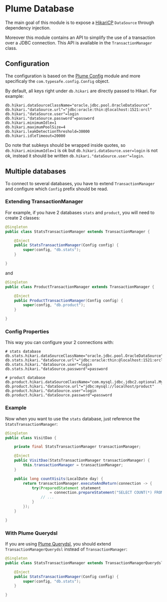 Plume Database
==============
The main goal of this module is to expose a [HikariCP](https://github.com/brettwooldridge/HikariCP)
`DataSource` through dependency injection.

Moreover this module contains an API to simplify the use of a transaction over a JDBC connection.
This API is available in the `TransactionManager` class.

Configuration
-------------
The configuration is based on the [Plume Config](https://github.com/Coreoz/Plume/tree/master/plume-conf) module
and more specificaly the `com.typesafe.config.Config` object.

By default, all keys right under `db.hikari` are directly passed to Hikari. For example:
```properties
db.hikari.dataSourceClassName="oracle.jdbc.pool.OracleDataSource"
db.hikari."dataSource.url"="jdbc:oracle:thin:@localhost:1521:orcl"
db.hikari."dataSource.user"=login
db.hikari."dataSource.password"=password
db.hikari.minimumIdle=1
db.hikari.maximumPoolSize=4
db.hikari.leakDetectionThreshold=30000
db.hikari.idleTimeout=20000
```
Do note that subkeys should be wrapped inside quotes, so `db.hikari.minimumIdle=1` is ok
but `db.hikari.dataSource.user=login` is not ok, instead it should be written
`db.hikari."dataSource.user"=login`.

Multiple databases
------------------
To connect to several databases, you have to extend `TransactionManager`
and configure which `Config` prefix should be read.

### Extending TransactionManager
For example, if you have 2 databases `stats` and `product`, you will need to create 2 classes:
```java
@Singleton
public class StatsTransactionManager extends TransactionManager {

	@Inject
	public StatsTransactionManager(Config config) {
		super(config, "db.stats");
	}

}
```
and
```java
@Singleton
public class ProductTransactionManager extends TransactionManager {

	@Inject
	public ProductTransactionManager(Config config) {
		super(config, "db.product");
	}

}
```

### Config Properties
This way you can configure your 2 connections with:
```properties
# stats database
db.stats.hikari.dataSourceClassName="oracle.jdbc.pool.OracleDataSource"
db.stats.hikari."dataSource.url"="jdbc:oracle:thin:@localhost:1521:orcl"
db.stats.hikari."dataSource.user"=login
db.stats.hikari."dataSource.password"=password

# product database
db.product.hikari.dataSourceClassName="com.mysql.jdbc.jdbc2.optional.MysqlDataSource"
db.product.hikari."dataSource.url"="jdbc:mysql://localhost/product"
db.product.hikari."dataSource.user"=login
db.product.hikari."dataSource.password"=password
```

### Example
Now when you want to use the `stats` database, just reference the `StatsTransactionManager`:
```java
@Singleton
public class VisitDao {

	private final StatsTransactionManager transactionManager;

	@Inject
	public VisitDao(StatsTransactionManager transactionManager) {
		this.transactionManager = transactionManager;
	}

	public long countVisits(LocalDate day) {
		return transactionManager.executeAndReturn(connection -> {
			try(PreparedStatement statement
					= connection.prepareStatement("SELECT COUNT(*) FROM VISIT WHERE DAY = ?")) {
				// ...
			}
		});
	}

}
```

### With Plume Querydsl
If you are using [Plume Querydsl](https://github.com/Coreoz/Plume/tree/master/plume-db-querydsl/),
you should extend `TransactionManagerQuerydsl` instead of `TransactionManager`:
```java
@Singleton
public class StatsTransactionManager extends TransactionManagerQuerydsl {

	@Inject
	public StatsTransactionManager(Config config) {
		super(config, "db.stats");
	}

}
```

